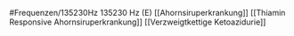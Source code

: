 #Frequenzen/135230Hz
135230 Hz (E)
[[Ahornsiruperkrankung]]
[[Thiamin Responsive Ahornsiruperkrankung]]
[[Verzweigtkettige Ketoazidurie]]